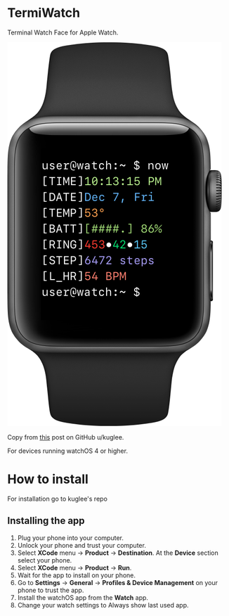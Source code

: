 # TermiWatch

Terminal Watch Face for Apple Watch.

![42 mm](Screenshots/42mm.png) 

Copy from [this](https://github.com/kuglee/TermiWatch) post on GitHub u/kuglee.

For devices running watchOS 4 or higher.


# How to install

For installation go to kuglee's repo

## Installing the app
  1. Plug your phone into your computer.
  1. Unlock your phone and trust your computer.
  1. Select **XCode** menu -> **Product** -> **Destination**. At the **Device** section select your phone.
  1. Select **XCode** menu -> **Product** -> **Run**.
  1. Wait for the app to install on your phone.
  1. Go to **Settings** -> **General** -> **Profiles & Device Management** on your phone to trust the app.
  1. Install the watchOS app from the **Watch** app.
  1. Change your watch settings to Always show last used app.

